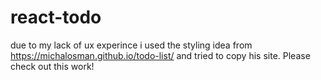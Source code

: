 # react-todo

due to my lack of ux experince i used the styling idea from https://michalosman.github.io/todo-list/ and tried to copy his site. Please check out this work!

